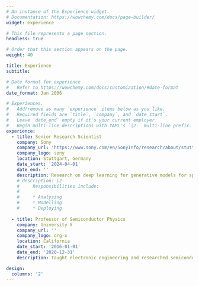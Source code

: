 ```yaml
---
# An instance of the Experience widget.
# Documentation: https://wowchemy.com/docs/page-builder/
widget: experience

# This file represents a page section.
headless: true

# Order that this section appears on the page.
weight: 40

title: Experience
subtitle:

# Date format for experience
#   Refer to https://wowchemy.com/docs/customization/#date-format
date_format: Jan 2006

# Experiences.
#   Add/remove as many `experience` items below as you like.
#   Required fields are `title`, `company`, and `date_start`.
#   Leave `date_end` empty if it's your current employer.
#   Begin multi-line descriptions with YAML's `|2-` multi-line prefix.
experience:
  - title: Senior Research Scientist 
    company: Sony
    company_url: 'https://www.sony.com/en/SonyInfo/research/about/stuttgart-laboratory1/'
    company_logo: sony
    location: Stuttgart, Germany
    date_start: '2024-04-01'
    date_end: ''
    description: Research on deep learning for generative models for speech and audio with LLM and diffusion models.
    # description: |2-
    #     Responsibilities include:
    #     
    #     * Analysing
    #     * Modelling
    #     * Deploying
        
  - title: Professor of Semiconductor Physics
    company: University X
    company_url: ''
    company_logo: org-x
    location: California
    date_start: '2016-01-01'
    date_end: '2020-12-31'
    description: Taught electronic engineering and researched semiconductor physics.

design:
  columns: '2'
---
```

